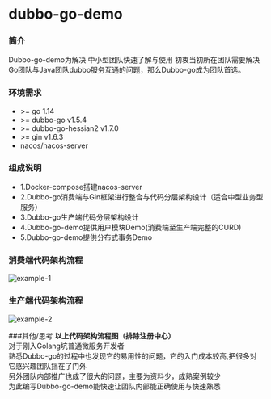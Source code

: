 # dubbo-go-demo

### 简介
  Dubbo-go-demo为解决 中小型团队快速了解与使用
  初衷当初所在团队需要解决Go团队与Java团队dubbo服务互通的问题，那么Dubbo-go成为团队首选。

### 环境需求
* \>= go 1.14
* \>= dubbo-go v1.5.4
* \>= dubbo-go-hessian2 v1.7.0
* \>= gin v1.6.3
* nacos/nacos-server

### 组成说明
  * 1.Docker-compose搭建nacos-server
  * 2.Dubbo-go消费端与Gin框架进行整合与代码分层架构设计（适合中型业务型服务） 
  * 3.Dubbo-go生产端代码分层架构设计
  * 4.Dubbo-go-demo提供用户模块Demo(消费端至生产端完整的CURD)
  * 5.Dubbo-go-demo提供分布式事务Demo

### 消费端代码架构流程
![example-1](https://github.com/MengyangRen/dubbo-go-demo/blob/gin-dubbo-go-consumer/doc/example-01.jpg)
### 生产端代码架构流程
![example-2](https://github.com/MengyangRen/dubbo-go-demo/blob/gin-dubbo-go-consumer/doc/example-02.jpg)

###其他/思考
  <b>以上代码架构流程图（排除注册中心）</b><br>
  对于刚入Golang坑普通微服务开发者<br>
  熟悉Dubbo-go的过程中也发现它的易用性的问题，它的入门成本较高,把很多对它感兴趣团队挡在了门外<br>
  另外团队内部推广也成了很大的问题，主要为资料少，成熟案例较少 <br>
  为此编写Dubbo-go-demo能快速让团队内部能正确使用与快速熟悉  <br>
